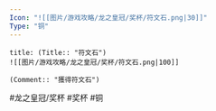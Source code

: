 ```yaml
---
Icon: "![[图片/游戏攻略/龙之皇冠/奖杯/符文石.png|30]]"
Type: "铜"
---
```

```ad-common-bronze-trophy
title: (Title:: "符文石")
![[图片/游戏攻略/龙之皇冠/奖杯/符文石.png|100]]

(Comment:: "獲得符文石")
```

#龙之皇冠/奖杯 #奖杯 #铜
